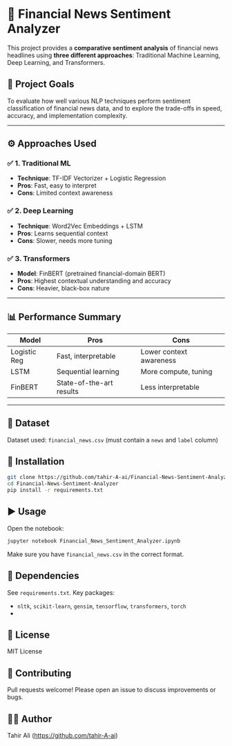 # 📰 Financial News Sentiment Analyzer

This project provides a **comparative sentiment analysis** of financial news headlines using **three different approaches**: Traditional Machine Learning, Deep Learning, and Transformers.

## 📌 Project Goals

To evaluate how well various NLP techniques perform sentiment classification of financial news data, and to explore the trade-offs in speed, accuracy, and implementation complexity.

---

## ⚙️ Approaches Used

### ✅ 1. Traditional ML
- **Technique**: TF-IDF Vectorizer + Logistic Regression
- **Pros**: Fast, easy to interpret
- **Cons**: Limited context awareness

### ✅ 2. Deep Learning
- **Technique**: Word2Vec Embeddings + LSTM
- **Pros**: Learns sequential context
- **Cons**: Slower, needs more tuning

### ✅ 3. Transformers
- **Model**: FinBERT (pretrained financial-domain BERT)
- **Pros**: Highest contextual understanding and accuracy
- **Cons**: Heavier, black-box nature

---

## 📊 Performance Summary

| Model        | Pros                     | Cons                    |
|--------------|--------------------------|-------------------------|
| Logistic Reg | Fast, interpretable      | Lower context awareness |
| LSTM         | Sequential learning      | More compute, tuning    |
| FinBERT      | State-of-the-art results | Less interpretable      |

---

## 📝 Dataset

Dataset used: `financial_news.csv` (must contain a `news` and `label` column)

## 🔧 Installation

```bash
git clone https://github.com/tahir-A-ai/Financial-News-Sentiment-Analyzer.git
cd Financial-News-Sentiment-Analyzer
pip install -r requirements.txt
```

## ▶️ Usage

Open the notebook:

```bash
jupyter notebook Financial_News_Sentiment_Analyzer.ipynb
```

Make sure you have `financial_news.csv` in the correct format.

## 🧪 Dependencies

See `requirements.txt`. Key packages:
- `nltk`, `scikit-learn`, `gensim`, `tensorflow`, `transformers`, `torch`
- 

## 📜 License

MIT License

## 🤝 Contributing

Pull requests welcome! Please open an issue to discuss improvements or bugs.

## 👨‍💻 Author

Tahir Ali (https://github.com/tahir-A-ai)
